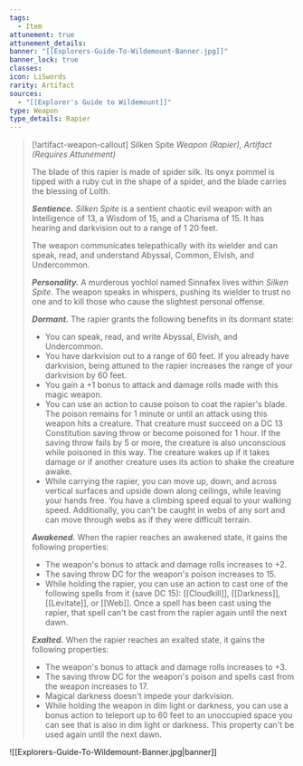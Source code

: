 ```yaml
---
tags:
  - Item
attunement: true
attunement_details: 
banner: "[[Explorers-Guide-To-Wildemount-Banner.jpg]]"
banner_lock: true
classes: 
icon: LiSwords
rarity: Artifact
sources:
  - "[[Explorer's Guide to Wildemount]]"
type: Weapon
type_details: Rapier
---
```

>[!artifact-weapon-callout] Silken Spite
>*Weapon (Rapier), Artifact (Requires Attunement)*
>
>The blade of this rapier is made of spider silk. Its onyx pommel is tipped with a ruby cut in the shape of a spider, and the blade carries the blessing of Lolth.
>
>***Sentience.*** *Silken Spite* is a sentient chaotic evil weapon with an Intelligence of 13, a Wisdom of 15, and a Charisma of 15. It has hearing and darkvision out to a range of 1 20 feet.
>
>The weapon communicates telepathically with its wielder and can speak, read, and understand Abyssal, Common, Elvish, and Undercommon.
>
>***Personality.*** A murderous yochlol named Sinnafex lives within *Silken Spite*. The weapon speaks in whispers, pushing its wielder to trust no one and to kill those who cause the slightest personal offense.
>
>***Dormant.*** The rapier grants the following benefits in its dormant state:
>
>* You can speak, read, and write Abyssal, Elvish, and Undercommon.
>* You have darkvision out to a range of 60 feet. If you already have darkvision, being attuned to the rapier increases the range of your darkvision by 60 feet.
>* You gain a +1 bonus to attack and damage rolls made with this magic weapon.
>* You can use an action to cause poison to coat the rapier's blade. The poison remains for 1 minute or until an attack using this weapon hits a creature. That creature must succeed on a DC 13 Constitution saving throw or become poisoned for 1 hour. If the saving throw fails by 5 or more, the creature is also unconscious while poisoned in this way. The creature wakes up if it takes damage or if another creature uses its action to shake the creature awake.
>* While carrying the rapier, you can move up, down, and across vertical surfaces and upside down along ceilings, while leaving your hands free. You have a climbing speed equal to your walking speed. Additionally, you can't be caught in webs of any sort and can move through webs as if they were difficult terrain.
>
>***Awakened.*** When the rapier reaches an awakened state, it gains the following properties:
>
>* The weapon's bonus to attack and damage rolls increases to +2.
>* The saving throw DC for the weapon's poison increases to 15.
>* While holding the rapier, you can use an action to cast one of the following spells from it (save DC 15): [[Cloudkill]], [[Darkness]], [[Levitate]], or [[Web]]. Once a spell has been cast using the rapier, that spell can't be cast from the rapier again until the next dawn.
>
>***Exalted.*** When the rapier reaches an exalted state, it gains the following properties:
>
>* The weapon's bonus to attack and damage rolls increases to +3.
>* The saving throw DC for the weapon's poison and spells cast from the weapon increases to 17.
>* Magical darkness doesn't impede your darkvision.
>* While holding the weapon in dim light or darkness, you can use a bonus action to teleport up to 60 feet to an unoccupied space you can see that is also in dim light or darkness. This property can't be used again until the next dawn.

![[Explorers-Guide-To-Wildemount-Banner.jpg|banner]]
